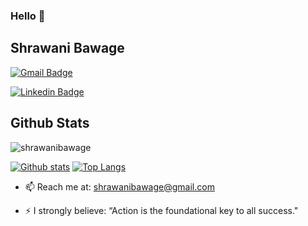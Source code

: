 ### Hello 👋
## Shrawani Bawage 

[![Gmail Badge](https://img.shields.io/badge/-shrawanibawage@gmail.com-c14438?style=flat&logo=Gmail&logoColor=white&link=mailto:shrawanibawage@gmail.com)](mailto:shrawanibawage@gmail.com) 

[![Linkedin Badge](https://img.shields.io/badge/-www.linkedin.com/in/shrawanibawage-0072b1?style=flat&logo=Linkedin&logoColor=white&link=https://www.linkedin.com/in/www.linkedin.com/in/shrawani-bawage-50494414a/)](https://www.linkedin.com/in/shrawani-bawage-50494414a/)






## Github Stats
<p align=left> <img src=https://komarev.com/ghpvc/?username=shrawanibawage alt=shrawanibawage /> </p>

[![Github stats](https://github-readme-stats.vercel.app/api?username=shrawanibawage&show_icons=true&include_all_commits=true)](https://github.com/shrawanibawage/github-readme-stats)
[![Top Langs](https://github-readme-stats.vercel.app/api/top-langs/?username=shrawanibawage&layout=compact)](https://github.com/shrawanibawage/github-readme-stats)


<!--
- 🔭 I’m currently working on ... 
- 🌱 I’m currently learning CSS & Javascript.-->
<!-- 
- 👯 I’m looking to collaborate on ...
- 🤔 I’m looking for help with ...
- 💬 Ask me about ... -->
- 📫 Reach me at:  shrawanibawage@gmail.com
<!--
- 😄 Pronouns: -->
- ⚡ I strongly believe: “Action is the foundational key to all success." 

